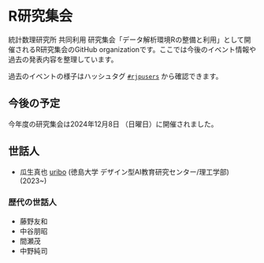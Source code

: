 R研究集会
=======

統計数理研究所 共同利用 研究集会「データ解析環境Rの整備と利用」として開催されるR研究集会のGitHub organizationです。ここでは今後のイベント情報や過去の発表内容を整理しています。

過去のイベントの様子はハッシュタグ [`#rjpusers`](https://twitter.com/search?q=%23rjpusers) から確認できます。

## 今後の予定

今年度の研究集会は2024年12月8日 （日曜日）に開催されました。

## 世話人

- 瓜生真也 [uribo](https://github.com/uribo) (徳島大学 デザイン型AI教育研究センター/理工学部) (2023~)

### 歴代の世話人

- 藤野友和
- 中谷朋昭
- 間瀬茂
- 中野純司
